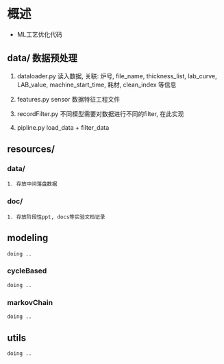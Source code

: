 
# 概述

* ML工艺优化代码


## data/ 数据预处理
1. dataloader.py 
	读入数据, 关联: 炉号, file_name, thickness_list, lab_curve, LAB_value, machine_start_time, 耗材, clean_index 等信息

2. features.py
	sensor 数据特征工程文件

3. recordFilter.py
	不同模型需要对数据进行不同的filter, 在此实现

4. pipline.py
	load_data + filter_data


## resources/ 
### data/ 
	1. 存放中间落盘数据
### doc/
	1. 存放阶段性ppt, docs等实验文档记录



## modeling
	doing ..


### cycleBased
	doing ..


### markovChain
	doing ..


## utils
	doing ..